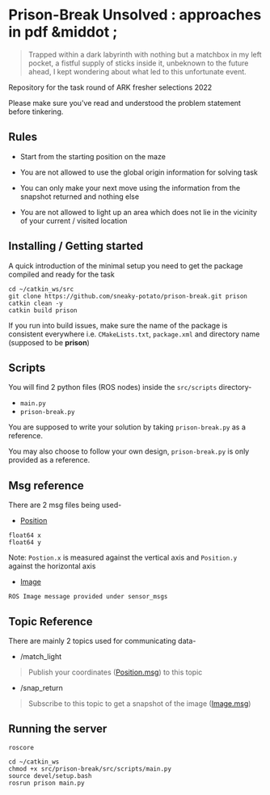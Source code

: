 # Prison-Break Unsolved : approaches in pdf &middot ;

>Trapped within a dark labyrinth with nothing but a matchbox in my left pocket, a fistful supply of sticks inside it, unbeknown to the future ahead, I kept wondering about what led to this unfortunate event.

Repository for the task round of ARK fresher selections 2022

Please make sure you've read and understood the problem statement before tinkering.

## Rules

- Start from the starting position on the maze

- You are not allowed to use the global origin information for solving task

- You can only make your next move using the information from the snapshot returned and nothing else

- You are not allowed to light up an area which does not lie in the vicinity of your current / visited location

## Installing / Getting started

A quick introduction of the minimal setup you need to get the package compiled and ready for the task

```shell
cd ~/catkin_ws/src
git clone https://github.com/sneaky-potato/prison-break.git prison
catkin clean -y
catkin build prison
```

If you run into build issues, make sure the name of the package is consistent everywhere i.e. ```CMakeLists.txt```, ```package.xml``` and directory name (supposed to be **prison**)

## Scripts

You will find 2 python files (ROS nodes) inside the ```src/scripts``` directory-

- ```main.py```
- ```prison-break.py```

You are supposed to write your solution by taking ```prison-break.py``` as a reference.

You may also choose to follow your own design, ```prison-break.py``` is only provided as a reference.

## Msg reference

There are 2 msg files being used-

- [Position](https://github.com/sneaky-potato/prison-break/blob/master/msg/Position.msg)

```shell
float64 x
float64 y
```

Note: ```Postion.x``` is measured against the vertical axis and ```Position.y``` against the horizontal axis

- [Image](http://docs.ros.org/en/melodic/api/sensor_msgs/html/msg/Image.html)

```shell
ROS Image message provided under sensor_msgs
```

## Topic Reference

There are mainly 2 topics used for communicating data-

- /match_light

>Publish your coordinates ([Position.msg](https://github.com/sneaky-potato/prison-break/blob/master/msg/Position.msg)) to this topic

- /snap_return

>Subscribe to this topic to get a snapshot of the image ([Image.msg](http://docs.ros.org/en/melodic/api/sensor_msgs/html/msg/Image.html))

## Running the server

```shell
roscore
```

```shell
cd ~/catkin_ws
chmod +x src/prison-break/src/scripts/main.py
source devel/setup.bash
rosrun prison main.py
```

